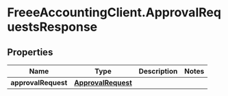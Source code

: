 # FreeeAccountingClient.ApprovalRequestsResponse

## Properties
Name | Type | Description | Notes
------------ | ------------- | ------------- | -------------
**approvalRequest** | [**ApprovalRequest**](ApprovalRequest.md) |  | 



